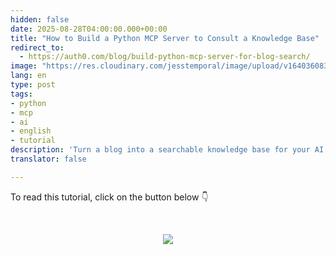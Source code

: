 ```yaml
---
hidden: false
date: 2025-08-28T04:00:00.000+00:00
title: "How to Build a Python MCP Server to Consult a Knowledge Base"
redirect_to:
  - https://auth0.com/blog/build-python-mcp-server-for-blog-search/
image: "https://res.cloudinary.com/jesstemporal/image/upload/v1640360836/covers/tutorial_gfgm5n.png"
lang: en
type: post
tags:
- python
- mcp
- ai
- english
- tutorial
description: 'Turn a blog into a searchable knowledge base for your AI assistant. Follow this step-by-step guide to build a local MCP server in Python'
translator: false

---
```


To read this tutorial, click on the button below 👇

<br> <center> <a href="https://auth0.com/blog/build-python-mcp-server-for-blog-search/"> <img src="/images/keep_reading.png"/> </a> </center>
